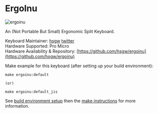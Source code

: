 ErgoInu
===

![ergoinu](https://i.imgur.com/4CCM8Vl.jpg)

An (Not Portable But Small) Ergonomic Split Keyboard.

Keyboard Maintainer: [hsgw](https://github.com/hsgw/)   [twitter](https://twitter.com/hsgw)  
Hardware Supported: Pro Micro  
Hardware Availability & Repository: [https://github.com/hsgw/ergoinu](https://github.com/hsgw/ergoinu)  

Make example for this keyboard (after setting up your build environment):

    make ergoinu:default

    (or)

    make ergoinu:default_jis


See [build environment setup](https://docs.qmk.fm/#/getting_started_build_tools) then the [make instructions](https://docs.qmk.fm/#/getting_started_make_guide) for more information.

